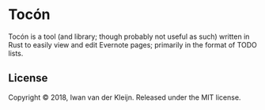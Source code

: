 # Tocón

Tocón is a tool (and library; though probably not useful as such) written in Rust to easily view and edit Evernote pages; primarily in the format of TODO lists.

## License

Copyright © 2018, Iwan van der Kleijn. Released under the MIT license.

